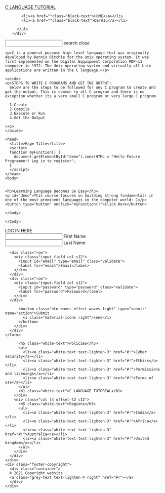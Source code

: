 <!DOCTYPE html>
<html>

<head>
  
  <!--Import Google Icon Font-->
  <link href="https://fonts.googleapis.com/icon?family=Material+Icons" rel="stylesheet">

  <!-- Compiled and minified CSS -->
  <link rel="stylesheet" href="https://cdnjs.cloudflare.com/ajax/libs/materialize/1.0.0/css/materialize.min.css">

  <!-- Compiled and minified JavaScript -->
  <script src="https://cdnjs.cloudflare.com/ajax/libs/materialize/1.0.0/js/materialize.min.js"></script>

  <!--Let browser know website is optimized for mobile-->
  <meta name="viewport" content="width=device-width, initial-scale=1.0" />
  <!-- Global site tag (gtag.js) - Google Analytics -->
<script async src="https://www.googletagmanager.com/gtag/js?id=G-XSYQC9TNBT"></script>
<script>
  window.dataLayer = window.dataLayer || [];
  function gtag(){dataLayer.push(arguments);}
  gtag('js', new Date());

  gtag('config', 'G-XSYQC9TNBT');
</script>
</head>

<body>
  <!-- Google Tag Manager (noscript) -->
<noscript><iframe src="https://www.googletagmanager.com/ns.html?id=GTM-MKXRDLZ"
height="0" width="0" style="display:none;visibility:hidden"></iframe></noscript>
<!-- End Google Tag Manager (noscript) -->
  <nav>
    <div class="nav-wrapper blue-grey lighten-5">
      <a href="" class="brand-logo black-text">C LANGUAGE TUTORIAL</a>
      <ul id="nav-mobile" class="right hide-on-med-and-down">
        
        <li><a href=""class="black-text">HOME</a></li>
        <li><a href=""class="black-text">DETAIL</a></li>
        
      </ul>
    </div>
  </nav>
  
  <nav>
    <div class="nav-wrapper">
      <form>
        <div class="input-field white">
          <input id="search" type="search" required>
          <label class="label-icon" for="search"><i class="material-icons">search</i></label>
          <i class="material-icons">close</i>
        </div>
      </form>
    </div>
  </nav>
  <style>
    aside {
      width: 40%;
      padding-left: 15px;
      margin-left: 15px;
      float: right;
      font-style: italic;
      background-color: lightgray;
    }
    </style>
    </head>
    <body>
    
    <p>C is a general-purpose high level language that was originally developed by Dennis Ritchie for the Unix operating system. It was first implemented on the Digital Eqquipment Corporation PDP-11 computer in 1972. The Unix operating system and virtually all Unix applications are written in the C language.</p>
    
    <aside>
    <p>STEPS TO WRITE C PROGRAMS AND GET THE OUTPUT:
      Below are the steps to be followed for any C program to create and get the output. This is common to all C program and there is no exception whether its a very small C program or very large C program.
      
      1.Create
      2.Compile
      3.Execute or Run
      4.Get the Output
 
    </p>
    </aside>
    
    <head>
      <title>Page Title</title>
      <script>
      function myFunction() {
        document.getElementById("demo").innerHTML = "Hello Future Programmer! Log in to register";
      }
      </script>
    </head>
    <body>
     
    
    <h3>Learning Language Becomes So Easy</h3>
    <p id="demo">This course focuses on building strong fundamentals in one of the most prominent languages in the computer world: C</p>
    <button type="button" onclick="myFunction()">Click Here</button>
    
    </body>
    
    </body>
        
 
  
  <div class="row">
    <form class="col s6">
      <a class="waves-effect waves-light btn">LOG IN HERE</a>
      <div class="row">
        <div class="input-field col s6">
          <input id="First_name" type="text" class="validate">
          <label for="First_name">First Name</label>
        </div>
        <div class="input-field col s6">
          <input id="last_name" type="text" class="validate">
          <label for="last_name">Last Name</label>
        </div>
      </div>
     
      <div class="row">
        <div class="input-field col s12">
          <input id="email" type="email" class="validate">
          <label for="email">Email</label>
        </div>
      </div>
      <div class="row">
        <div class="input-field col s12">
          <input id="password" type="password" class="validate">
          <label for="password">Password</label>
        </div>
      </div>
      
          <button class="btn waves-effect waves-light" type="submit" name="action">Submit
            <i class="material-icons right">send</i>
          </button>
        </div>
      </div>
    </form>
  </div>
  
        

  <footer class="page-footer blue-grey darken-1">
    <div class="container">
      <div class="row">
        <div class="col l6 s12">
         
          <h5 class="white-text">Policies</h5>
          <ul>
            <li><a class="white-text text-lighten-3" href="#!">Cyber security</a></li>
            <li><a class="white-text text-lighten-3" href="#!">Ethics</a></li>
            <li><a class="white-text text-lighten-3" href="#!">Permissions and licenings</a></li>
            <li><a class="white-text text-lighten-3" href="#!">Terms of use</a></li>
          </ul>
          <h1 class="white-text">C LANGUAGE TUTORIAL</h1>
        </div>
        <div class="col l4 offset-l2 s12">
          <h5 class="white-text">Regions</h5>
          <ul>
            <li><a class="white-text text-lighten-3" href="#!">India</a></li>
            <li><a class="white-text text-lighten-3" href="#!">Africa</a></li>
            <li><a class="white-text text-lighten-3" href="#!">Austrelia</a></li>
            <li><a class="white-text text-lighten-3" href="#!">United kingdom</a></li>
          </ul>
        </div>
      </div>
    </div>
    <div class="footer-copyright">
      <div class="container">
      © 2021 Copyright website
      <a class="grey-text text-lighten-4 right" href="#!"></a>
      </div>
    </div>
  </footer>
      
  <!--JavaScript at end of body for optimized loading-->
  <script type="text/javascript" src="js/materialize.min.js"></script>
 
</body>

</html>
